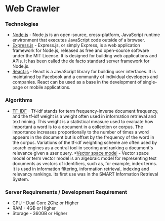 # Web Crawler
### Technologies

* [Node.js](https://nodejs.org/en/) - Node.js is an open-source, cross-platform, JavaScript runtime environment that executes JavaScript code outside of a browser.
* [Express.js](https://expressjs.com/) - Express.js, or simply Express, is a web application framework for Node.js, released as free and open-source software under the MIT License. It is designed for building web applications and APIs. It has been called the de facto standard server framework for Node.js.
* [React.js](https://reactjs.org/) - React is a JavaScript library for building user interfaces. It is maintained by Facebook and a community of individual developers and companies. React can be used as a base in the development of single-page or mobile applications.

### Algorithms

* [TF-IDF](http://www.tfidf.com/) - Tf-idf stands for term frequency-inverse document frequency, and the tf-idf weight is a weight often used in information retrieval and text mining. This weight is a statistical measure used to evaluate how important a word is to a document in a collection or corpus. The importance increases proportionally to the number of times a word appears in the document but is offset by the frequency of the word in the corpus. Variations of the tf-idf weighting scheme are often used by search engines as a central tool in scoring and ranking a document's relevance given a user query.
*[Vector space model](https://en.wikipedia.org/wiki/Vector_space_model) - Vector space model or term vector model is an algebraic model for representing text documents as vectors of identifiers, such as, for example, index terms. It is used in information filtering, information retrieval, indexing and relevancy rankings. Its first use was in the SMART Information Retrieval System.

### Server Requirements / Development Requirement
* CPU - Dual Core 2Ghz or Higher
* RAM - 4GB or Higher
* Storage - 360GB or Higher